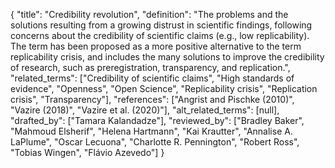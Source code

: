 {
    "title": "Credibility revolution",
    "definition": "The problems and the solutions resulting from a growing distrust in scientific findings, following concerns about the credibility of scientific claims (e.g., low replicability). The term has been proposed as a more positive alternative to the term replicability crisis, and includes the many solutions to improve the credibility of research, such as preregistration, transparency, and replication.",
    "related_terms": ["Credibility of scientific claims", "High standards of evidence", "Openness", "Open Science", "Replicability crisis", "Replication crisis", "Transparency"],
    "references": ["Angrist and Pischke (2010)", "Vazire (2018)", "Vazire et al. (2020)"],
    "alt_related_terms": [null],
    "drafted_by": ["Tamara Kalandadze"],
    "reviewed_by": ["Bradley Baker", "Mahmoud Elsherif", "Helena Hartmann", "Kai Krautter", "Annalise A. LaPlume", "Oscar Lecuona", "Charlotte R. Pennington", "Robert Ross", "Tobias Wingen", "Flávio Azevedo"]
  }
